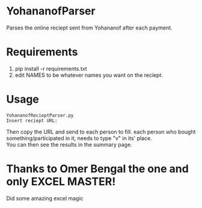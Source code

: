 # YohananofParser
Parses the online reciept sent from Yohananof after each payment.

# Requirements
1. pip install -r requirements.txt
2. edit NAMES to be whatever names you want on the reciept.

# Usage
```
YohananofRecieptParser.py
Insert reciept URL: 
```
Then copy the URL and send to each person to fill. each person who bought something/participated in it, needs to type "v" in its' place.<br>
You can then see the results in the summary page.

# Thanks to Omer Bengal the one and only EXCEL MASTER!
Did some amazing excel magic
